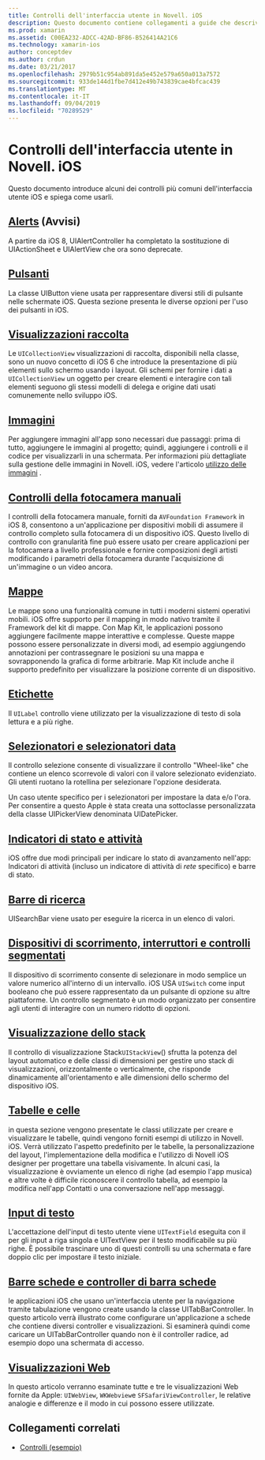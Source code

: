```yaml
---
title: Controlli dell'interfaccia utente in Novell. iOS
description: Questo documento contiene collegamenti a guide che descrivono i vari controlli dell'interfaccia utente iOS disponibili per gli sviluppatori Novell. iOS. Il contenuto collegato illustra gli avvisi, i pulsanti, le visualizzazioni di raccolta, le immagini, i controlli manuali della fotocamera, le mappe, le etichette, i selezionatori, le selezioni di data e altro ancora.
ms.prod: xamarin
ms.assetid: C00EA232-ADCC-42AD-BF86-B526414A21C6
ms.technology: xamarin-ios
author: conceptdev
ms.author: crdun
ms.date: 03/21/2017
ms.openlocfilehash: 2979b51c954ab891da5e452e579a650a013a7572
ms.sourcegitcommit: 933de144d1fbe7d412e49b743839cae4bfcac439
ms.translationtype: MT
ms.contentlocale: it-IT
ms.lasthandoff: 09/04/2019
ms.locfileid: "70289529"
---
```

# <a name="user-interface-controls-in-xamarinios"></a>Controlli dell'interfaccia utente in Novell. iOS

Questo documento introduce alcuni dei controlli più comuni dell'interfaccia utente iOS e spiega come usarli.

## <a name="alertsalertsmd"></a>[Alerts](alerts.md) (Avvisi)

A partire da iOS 8, UIAlertController ha completato la sostituzione di UIActionSheet e UIAlertView che ora sono deprecate.

## <a name="buttonsbuttonsmd"></a>[Pulsanti](buttons.md)

La classe UIButton viene usata per rappresentare diversi stili di pulsante nelle schermate iOS. Questa sezione presenta le diverse opzioni per l'uso dei pulsanti in iOS.

## <a name="collection-viewsuicollectionviewmd"></a>[Visualizzazioni raccolta](uicollectionview.md)

Le `UICollectionView` visualizzazioni di raccolta, disponibili nella classe, sono un nuovo concetto di iOS 6 che introduce la presentazione di più elementi sullo schermo usando i layout. Gli schemi per fornire i dati a `UICollectionView` un oggetto per creare elementi e interagire con tali elementi seguono gli stessi modelli di delega e origine dati usati comunemente nello sviluppo iOS.

## <a name="imagesimagemd"></a>[Immagini](image.md)

Per aggiungere immagini all'app sono necessari due passaggi: prima di tutto, aggiungere le immagini al progetto; quindi, aggiungere i controlli e il codice per visualizzarli in una schermata. Per informazioni più dettagliate sulla gestione delle immagini in Novell. iOS, vedere l'articolo [utilizzo delle immagini](~/ios/app-fundamentals/images-icons/index.md) .

## <a name="manual-camera-controlsintro-to-manual-camera-controlsmd"></a>[Controlli della fotocamera manuali](intro-to-manual-camera-controls.md)

I controlli della fotocamera manuale, forniti da `AVFoundation Framework` in iOS 8, consentono a un'applicazione per dispositivi mobili di assumere il controllo completo sulla fotocamera di un dispositivo iOS. Questo livello di controllo con granularità fine può essere usato per creare applicazioni per la fotocamera a livello professionale e fornire composizioni degli artisti modificando i parametri della fotocamera durante l'acquisizione di un'immagine o un video ancora.

## <a name="mapsios-mapsindexmd"></a>[Mappe](ios-maps/index.md)

Le mappe sono una funzionalità comune in tutti i moderni sistemi operativi mobili. iOS offre supporto per il mapping in modo nativo tramite il Framework del kit di mappe. Con Map Kit, le applicazioni possono aggiungere facilmente mappe interattive e complesse. Queste mappe possono essere personalizzate in diversi modi, ad esempio aggiungendo annotazioni per contrassegnare le posizioni su una mappa e sovrapponendo la grafica di forme arbitrarie. Map Kit include anche il supporto predefinito per visualizzare la posizione corrente di un dispositivo.

## <a name="labelslabelsmd"></a>[Etichette](labels.md)

Il `UILabel` controllo viene utilizzato per la visualizzazione di testo di sola lettura e a più righe.

## <a name="pickers-and-date-pickerspickermd"></a>[Selezionatori e selezionatori data](picker.md)

Il controllo selezione consente di visualizzare il controllo "Wheel-like" che contiene un elenco scorrevole di valori con il valore selezionato evidenziato. Gli utenti ruotano la rotellina per selezionare l'opzione desiderata.

Un caso utente specifico per i selezionatori per impostare la data e/o l'ora. Per consentire a questo Apple è stata creata una sottoclasse personalizzata della classe UIPickerView denominata UIDatePicker.

## <a name="progress-and-activity-indicatorsprogress-activity-indicatormd"></a>[Indicatori di stato e attività](progress-activity-indicator.md)

iOS offre due modi principali per indicare lo stato di avanzamento nell'app: Indicatori di attività (incluso un indicatore di attività di _rete_ specifico) e barre di stato.

## <a name="search-barssearchbarmd"></a>[Barre di ricerca](searchbar.md)

UISearchBar viene usato per eseguire la ricerca in un elenco di valori. 

## <a name="sliders-switches-and-segmented-controlsslider-switch-segmented-controlsmd"></a>[Dispositivi di scorrimento, interruttori e controlli segmentati](slider-switch-segmented-controls.md)

Il dispositivo di scorrimento consente di selezionare in modo semplice un valore numerico all'interno di un intervallo. iOS USA `UISwitch` come input booleano che può essere rappresentato da un pulsante di opzione su altre piattaforme. Un controllo segmentato è un modo organizzato per consentire agli utenti di interagire con un numero ridotto di opzioni.

## <a name="stack-viewuistackviewmd"></a>[Visualizzazione dello stack](uistackview.md)

Il controllo di visualizzazione Stack`UIStackView`() sfrutta la potenza del layout automatico e delle classi di dimensioni per gestire uno stack di visualizzazioni, orizzontalmente o verticalmente, che risponde dinamicamente all'orientamento e alle dimensioni dello schermo del dispositivo iOS.

## <a name="tables-and-cellstablesindexmd"></a>[Tabelle e celle](tables/index.md)

in questa sezione vengono presentate le classi utilizzate per creare e visualizzare le tabelle, quindi vengono forniti esempi di utilizzo in Novell. iOS. Verrà utilizzato l'aspetto predefinito per le tabelle, la personalizzazione del layout, l'implementazione della modifica e l'utilizzo di Novell iOS designer per progettare una tabella visivamente. In alcuni casi, la visualizzazione è ovviamente un elenco di righe (ad esempio l'app musica) e altre volte è difficile riconoscere il controllo tabella, ad esempio la modifica nell'app Contatti o una conversazione nell'app messaggi.

## <a name="text-inputtext-inputmd"></a>[Input di testo](text-input.md)

L'accettazione dell'input di testo utente viene `UITextField` eseguita con il per gli input a riga singola e UITextView per il testo modificabile su più righe. È possibile trascinare uno di questi controlli su una schermata e fare doppio clic per impostare il testo iniziale.

## <a name="tab-bars-and-tab-bar-controllerscreating-tabbed-applicationsmd"></a>[Barre schede e controller di barra schede](creating-tabbed-applications.md)

le applicazioni iOS che usano un'interfaccia utente per la navigazione tramite tabulazione vengono create usando la classe UITabBarController. In questo articolo verrà illustrato come configurare un'applicazione a schede che contiene diversi controller e visualizzazioni. Si esaminerà quindi come caricare un UITabBarController quando non è il controller radice, ad esempio dopo una schermata di accesso.

## <a name="web-viewsuiwebviewmd"></a>[Visualizzazioni Web](uiwebview.md)

In questo articolo verranno esaminate tutte e tre le visualizzazioni Web fornite da Apple: `UIWebView`, `WKWebview`e `SFSafariViewController`, le relative analogie e differenze e il modo in cui possono essere utilizzate.

## <a name="related-links"></a>Collegamenti correlati

- [Controlli (esempio)](https://docs.microsoft.com/samples/xamarin/ios-samples/controls)
